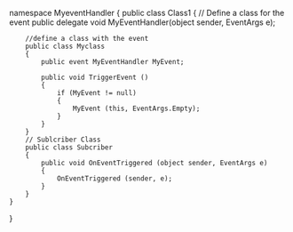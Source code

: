 <!---
Ken3hin/Ken3hin is a ✨ special ✨ repository because its `README.md` (this file) appears on your GitHub profile.
You can click the Preview link to take a look at your changes.
--->

namespace MyeventHandler
{
    public class Class1
    {
        // Define a class for the event
        public delegate void MyEventHandler(object sender, EventArgs e);

        //define a class with the event
        public class Myclass
        {
            public event MyEventHandler MyEvent;

            public void TriggerEvent ()
            {
                if (MyEvent != null)
                {
                    MyEvent (this, EventArgs.Empty);
                }
            }
        }
        // Sublcriber Class 
        public class Subcriber
        {
            public void OnEventTriggered (object sender, EventArgs e)
            {
                OnEventTriggered (sender, e); 
            }
        }
    }

}
